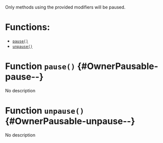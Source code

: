 Only methods using the provided modifiers will be paused.

# Functions:

- [`pause()`](#OwnerPausable-pause--)
- [`unpause()`](#OwnerPausable-unpause--)

# Function `pause()` {#OwnerPausable-pause--}

No description

# Function `unpause()` {#OwnerPausable-unpause--}

No description
